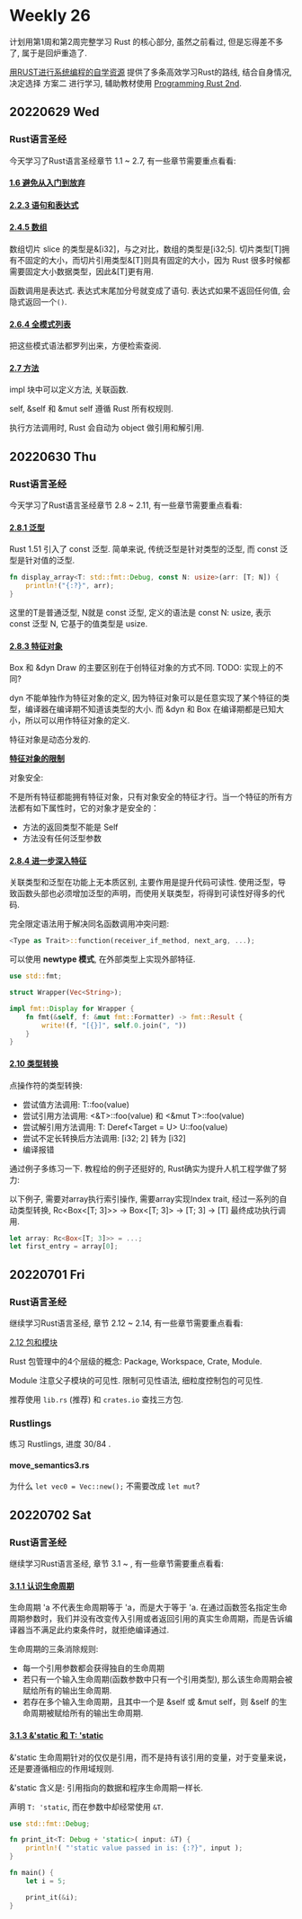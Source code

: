 # Weekly 26

计划用第1周和第2周完整学习 Rust 的核心部分, 虽然之前看过, 但是忘得差不多了, 属于是回炉重造了.

[用RUST进行系统编程的自学资源](https://github.com/rcore-os/rCore/wiki/study-resource-of-system-programming-in-RUST) 提供了多条高效学习Rust的路线, 结合自身情况, 决定选择 方案二 进行学习, 辅助教材使用 [Programming Rust 2nd](https://www.oreilly.com/library/view/programming-rust-2nd/9781492052586/).

## 20220629 Wed

### Rust语言圣经

今天学习了Rust语言圣经章节 1.1 ~ 2.7, 有一些章节需要重点看看:

#### [1.6 避免从入门到放弃](https://course.rs/first-try/sth-you-should-not-do.html)

#### [2.2.3 语句和表达式](https://course.rs/basic/base-type/statement-expression.html)

#### [2.4.5 数组](https://course.rs/basic/compound-type/array.html)

数组切片 slice 的类型是&[i32]，与之对比，数组的类型是[i32;5]. 切片类型[T]拥有不固定的大小，而切片引用类型&[T]则具有固定的大小，因为 Rust 很多时候都需要固定大小数据类型，因此&[T]更有用.

函数调用是表达式. 表达式末尾加分号就变成了语句. 表达式如果不返回任何值, 会隐式返回一个`()`.

#### [2.6.4 全模式列表](https://course.rs/basic/match-pattern/all-patterns.html)

把这些模式语法都罗列出来，方便检索查阅.

#### [2.7 方法](https://course.rs/basic/method.html)

impl 块中可以定义方法, 关联函数.

self, &self 和 &mut self 遵循 Rust 所有权规则.

执行方法调用时, Rust 会自动为 object 做引用和解引用.

## 20220630 Thu

### Rust语言圣经

今天学习了Rust语言圣经章节 2.8 ~ 2.11, 有一些章节需要重点看看:

#### [2.8.1 泛型](https://course.rs/basic/trait/generic.html)

Rust 1.51 引入了 const 泛型. 简单来说, 传统泛型是针对类型的泛型, 而 const 泛型是针对值的泛型.

```rust
fn display_array<T: std::fmt::Debug, const N: usize>(arr: [T; N]) {
    println!("{:?}", arr);
}
```

这里的T是普通泛型, N就是 const 泛型, 定义的语法是 const N: usize, 表示 const 泛型 N, 它基于的值类型是 usize.

#### [2.8.3 特征对象](https://course.rs/basic/trait/trait-object.html)

Box<dyn Draw> 和 &dyn Draw 的主要区别在于创特征对象的方式不同. TODO: 实现上的不同?

dyn 不能单独作为特征对象的定义, 因为特征对象可以是任意实现了某个特征的类型，编译器在编译期不知道该类型的大小. 而 &dyn 和 Box<dyn> 在编译期都是已知大小，所以可以用作特征对象的定义.

特征对象是动态分发的.

**[特征对象的限制](https://course.rs/basic/trait/trait-object.html#%E7%89%B9%E5%BE%81%E5%AF%B9%E8%B1%A1%E7%9A%84%E9%99%90%E5%88%B6)**

对象安全:

不是所有特征都能拥有特征对象，只有对象安全的特征才行。当一个特征的所有方法都有如下属性时，它的对象才是安全的：

- 方法的返回类型不能是 Self
- 方法没有任何泛型参数

#### [2.8.4 进一步深入特征](https://course.rs/basic/trait/advance-trait.html)

关联类型和泛型在功能上无本质区别, 主要作用是提升代码可读性. 使用泛型，导致函数头部也必须增加泛型的声明，而使用关联类型，将得到可读性好得多的代码.

完全限定语法用于解决同名函数调用冲突问题:

```rust
<Type as Trait>::function(receiver_if_method, next_arg, ...);
```

可以使用 **newtype 模式**, 在外部类型上实现外部特征.

```rust
use std::fmt;

struct Wrapper(Vec<String>);

impl fmt::Display for Wrapper {
    fn fmt(&self, f: &mut fmt::Formatter) -> fmt::Result {
        write!(f, "[{}]", self.0.join(", "))
    }
}
```

#### [2.10 类型转换](https://course.rs/basic/converse.html)

点操作符的类型转换:

- 尝试值方法调用: T::foo(value)
- 尝试引用方法调用: <&T>::foo(value) 和 <&mut T>::foo(value)
- 尝试解引用方法调用: T: Deref<Target = U> U::foo(value)
- 尝试不定长转换后方法调用: [i32; 2] 转为 [i32]
- 编译报错

通过例子多练习一下. 教程给的例子还挺好的, Rust确实为提升人机工程学做了努力:

以下例子, 需要对array执行索引操作, 需要array实现Index trait, 经过一系列的自动类型转换, Rc<Box<[T; 3]>> -> Box<[T; 3]> -> [T; 3] -> [T] 最终成功执行调用.

```rust
let array: Rc<Box<[T; 3]>> = ...;
let first_entry = array[0];
```

## 20220701 Fri

### Rust语言圣经

继续学习Rust语言圣经, 章节 2.12 ~ 2.14, 有一些章节需要重点看看:

[2.12 包和模块](https://course.rs/basic/crate-module/intro.html)

Rust 包管理中的4个层级的概念: Package, Workspace, Crate, Module.

Module 注意父子模块的可见性. 限制可见性语法, 细粒度控制包的可见性.

推荐使用 `lib.rs` (推荐) 和 `crates.io` 查找三方包.

### Rustlings

练习 Rustlings, 进度 30/84 .

#### move_semantics3.rs

为什么 `let vec0 = Vec::new();` 不需要改成 `let mut`?

## 20220702 Sat

### Rust语言圣经

继续学习Rust语言圣经, 章节 3.1 ~ , 有一些章节需要重点看看:


#### [3.1.1 认识生命周期](https://course.rs/advance/lifetime/basic.html)

生命周期 'a 不代表生命周期等于 'a，而是大于等于 'a. 在通过函数签名指定生命周期参数时，我们并没有改变传入引用或者返回引用的真实生命周期，而是告诉编译器当不满足此约束条件时，就拒绝编译通过.

生命周期的三条消除规则:

- 每一个引用参数都会获得独自的生命周期
- 若只有一个输入生命周期(函数参数中只有一个引用类型), 那么该生命周期会被赋给所有的输出生命周期.
- 若存在多个输入生命周期，且其中一个是 &self 或 &mut self，则 &self 的生命周期被赋给所有的输出生命周期.

#### [3.1.3 &'static 和 T: 'static](https://course.rs/advance/lifetime/static.html)

&'static 生命周期针对的仅仅是引用，而不是持有该引用的变量，对于变量来说，还是要遵循相应的作用域规则.

&'static 含义是: 引用指向的数据和程序生命周期一样长.

声明 `T: 'static`, 而在参数中却经常使用 `&T`.

```rust
use std::fmt::Debug;

fn print_it<T: Debug + 'static>( input: &T) {
    println!( "'static value passed in is: {:?}", input );
}

fn main() {
    let i = 5;

    print_it(&i);
}
```
